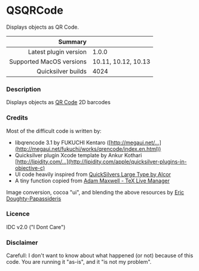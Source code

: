# QSQRCode

Displays objects as QR Code.

 Summary                  | &nbsp; 
-------------------------:|:--------------------
 Latest plugin version    | 1.0.0
 Supported MacOS versions | 10.11, 10.12, 10.13
 Quicksilver builds       | 4024


### Description

Displays objects as [QR Code](http://en.wikipedia.org/wiki/QR_Code) 2D
barcodes  
  

### Credits

Most of the difficult code is written by:

  * libqrencode 3.1 by FUKUCHI Kentaro ([http://megaui.net/...](http://megaui.net/fukuchi/works/qrencode/index.en.html))
  * Quicksilver plugin Xcode template by Ankur Kothari [http://lipidity.com/...](http://lipidity.com/apple/quicksilver-plugins-in-objective-c)
  * UI code heavily inspired from [QuickSilvers Large Type by Alcor](http://github.com/andreberg/blacktree-alchemy/blob/B5X/Quicksilver/Code-QuickStepInterface/QSLargeTypeDisplay.m)
  * A tiny function copied from [Adam Maxwell - TeX Live Manager](http://code.google.com/p/mactlmgr/source/browse/trunk/TLMStatusWindow.m?spec=svn569&r=569)

Image conversion, cocoa "ui", and blending the above resources by [Eric
Doughty-Papassideris](http://s-softs.com)  
  

### Licence

IDC v2.0 ("I Dont Care")  
  

### Disclaimer

Carefull: I don't want to know about what happened (or not) because of this
code. You are running it "as-is", and it "is not my problem".